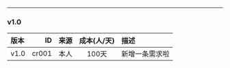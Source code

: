 ---
### v1.0

| 版本 | ID | 来源 | 成本(人/天) | 描述 |
| :-- | --: | :--: | :--: | :-- |
| v1.0 | cr001 | 本人 | 100天 | 新增一条需求啦 |
